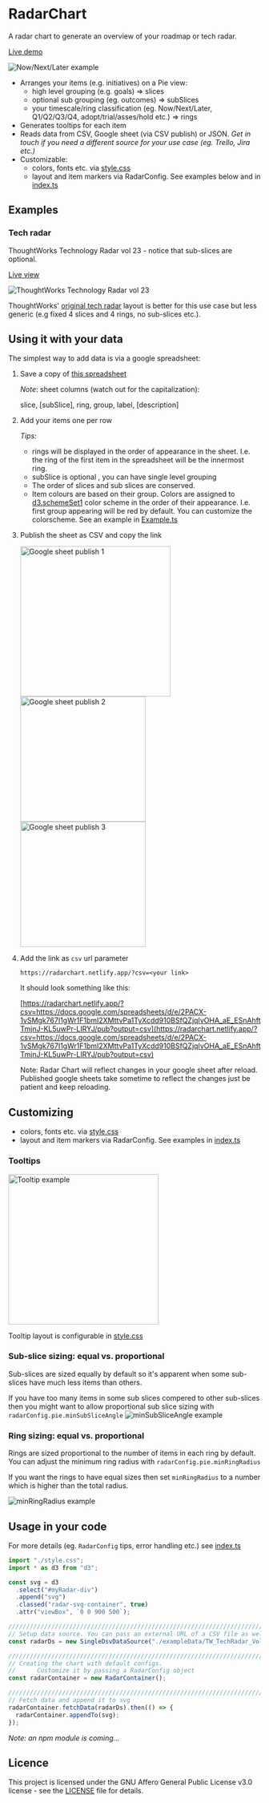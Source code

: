 # RadarChart

A radar chart to generate an overview of your roadmap or tech radar.

[Live demo](https://radarchart.netlify.app/?ex=2)

![Now/Next/Later example](docs/exampleImages/NowNextLater1.png)

- Arranges your items (e.g. initiatives) on a Pie view:
  - high level grouping (e.g. goals) => slices
  - optional sub grouping (eg. outcomes) => subSlices
  - your timescale/ring classification (eg. Now/Next/Later, Q1/Q2/Q3/Q4, adopt/trial/asses/hold etc.) => rings
- Generates tooltips for each item
- Reads data from CSV, Google sheet (via CSV publish) or JSON. _Get in touch if you need a different source for your use case (eg. Trello, Jira etc.)_
- Customizable:
  - colors, fonts etc. via [style.css](src/style.css)
  - layout and item markers via RadarConfig. See examples below and in [index.ts](src/index.ts)

## Examples

### Tech radar

ThoughtWorks Technology Radar vol 23 - notice that sub-slices are optional.

[Live view](https://radarchart.netlify.app/?ex=4)

![ThoughtWorks Technology Radar vol 23](docs/exampleImages/TW_TechRadar_Vol23.png)

ThoughtWorks' [original tech radar](https://www.thoughtworks.com/radar) layout is better for this use case but
less generic (e.g fixed 4 slices and 4 rings, no sub-slices etc.).

## Using it with your data

The simplest way to add data is via a google spreadsheet:

1.  Save a copy of [this spreadsheet](https://docs.google.com/spreadsheets/d/1gqbrntkGRWvXSzqCt-LjLCQyHzp8-vsI4BauvBBtHIE/)

    _Note_: sheet columns (watch out for the capitalization):

    slice, [subSlice], ring, group, label, [description]

1.  Add your items one per row

    _Tips:_

    - rings will be displayed in the order of appearance in the sheet. I.e. the ring of the first item in the spreadsheet will be the innermost ring.
    - subSlice is optional , you can have single level grouping
    - The order of slices and sub slices are conserved.
    - Item colours are based on their group. Colors are assigned to [d3.schemeSet1](https://github.com/d3/d3-scale-chromatic#schemeSet1) color scheme in the order of their appearance. I.e. first group appearing will be red by default. You can customize the colorscheme. See an example in [Example.ts](src/Example.ts)

1.  Publish the sheet as CSV and copy the link

    <img src="./docs/gSheetPublish1.png" alt="Google sheet publish 1" width="300"/>
    <img src="./docs/gSheetPublish2.png" alt="Google sheet publish 2" width="250"/>
    <img src="./docs/gSheetPublish3.png" alt="Google sheet publish 3" width="250"/>

1.  Add the link as `csv` url parameter

    `https://radarchart.netlify.app/?csv=<your link>`

    It should look something like this:

    [https://radarchart.netlify.app/?csv=https://docs.google.com/spreadsheets/d/e/2PACX-1vSMgk767I1gWr1F1bmI2XMttvPa1TyXcdd910BSfQZjqIvOHA_aE_ESnAhftTmjnJ-KL5uwPr-LIRYJ/pub?output=csv](https://radarchart.netlify.app/?csv=https://docs.google.com/spreadsheets/d/e/2PACX-1vSMgk767I1gWr1F1bmI2XMttvPa1TyXcdd910BSfQZjqIvOHA_aE_ESnAhftTmjnJ-KL5uwPr-LIRYJ/pub?output=csv)

    Note: Radar Chart will reflect changes in your google sheet after reload. Published google sheets take sometime to reflect the changes just be patient and keep reloading.

## Customizing

- colors, fonts etc. via [style.css](src/style.css)
- layout and item markers via RadarConfig. See examples in [index.ts](src/index.ts)

### Tooltips

<img src="docs/exampleImages/toolTipExample.png" alt="Tooltip example" width="300"/>

Tooltip layout is configurable in [style.css](src/style.css)

### Sub-slice sizing: equal vs. proportional

Sub-slices are sized equally by default so it's apparent when some sub-slices have much less items than others.

If you have too many items in some sub slices compered to other sub-slices then you might want to allow proportional sub slice sizing with `radarConfig.pie.minSubSliceAngle`
![minSubSliceAngle example](docs/exampleImages/minSubSliceAngleExample.png)

### Ring sizing: equal vs. proportional

Rings are sized proportional to the number of items in each ring by default. You can adjust the minimum ring radius with `radarConfig.pie.minRingRadius`

If you want the rings to have equal sizes then set `minRingRadius` to a number which is higher than the total radius.

![minRingRadius example](docs/exampleImages/minRingRadiusExample.png)

## Usage in your code

For more details (eg. `RadarConfig` tips, error handling etc.) see [index.ts](src/index.ts)

```ts
import "./style.css";
import * as d3 from "d3";

const svg = d3
  .select("#myRadar-div")
  .append("svg")
  .classed("radar-svg-container", true)
  .attr("viewBox", `0 0 900 500`);

//////////////////////////////////////////////////////////////////////////
// Setup data source. You can pass an external URL of a CSV file as well
const radarDs = new SingleDsvDataSource("./exampleData/TW_TechRadar_Vol23.csv");

//////////////////////////////////////////////////////////////////////////
// Creating the chart with default configs.
//      Customize it by passing a RadarConfig object
const radarContainer = new RadarContainer();

//////////////////////////////////////////////////////////////////////////
// Fetch data and append it to svg
radarContainer.fetchData(radarDs).then(() => {
  radarContainer.appendTo(svg);
});
```

_Note: an npm module is coming..._

## Licence

This project is licensed under the GNU Affero General Public License v3.0 license - see the [LICENSE](LICENSE) file for details.
